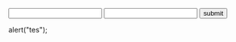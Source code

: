 
<!DOCTYPE html>
<html>
<head>
	<title>tes tis</title>
	<meta charset="utf-8">
</head>
<body>

<form id="formboy">
	<input type="text" name="Username" id="username">
	<input type="password" name=""
	 id="password">
	<button id="btnsubmit" type="submit">submit</button> 

</form>

<script type="text/javascript">
	var username = document.getElementById('username');
	var password = document.getElementById('password');
	var btnSubmit = document.getElementById('btnsubmit');
	var formBoy = document.getElementById('formboy');


	// btnSubmit.onclick = formValid;
	formBoy.onsubmit = formValid;


	function formValid(){
		if(username.value == '' || username.value.length < 5){
			alert('Username Salah');
		}else if(password.value == '' || password.value.length < 5){
			alert('password salah');
		}else{
			alert('username ga salah');
		}
	}
</script>



</body>
</html>


alert("tes");
